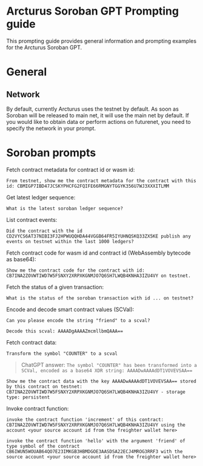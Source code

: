 # Arcturus Soroban GPT Prompting guide

This prompting guide provides general information and prompting examples for the Arcturus Soroban GPT.

# General

## Network

By default, currently Arcturus uses the testnet by default. As soon as Soroban will be released to main net, it will use the main net by default. If you would like to obtain data or perform actions on futurenet, you need to specify the network in your prompt.

# Soroban prompts

Fetch contract metadata for contract id or wasm id:

`From testnet, show me the contract metadata for the contract with this id: CBMIGP7IBD47JCSKYPHCFG2FQIFE66RMGNYTGGYK356U7WJ3XXXITLMM`

Get latest ledger sequence:

`What is the latest soroban ledger sequence?`

List contract events:

`Did the contract with the id CD2VYCS6AT37NIBI3FJ2HPWUQQHDA44VGGB64FR5IYUHNQSKQ33ZX5KE publish any events on testnet within the last 1000 ledgers?`

Fetch contract code for wasm id and contract id (WebAssembly bytecode as base64):

`Show me the contract code for the contract with id: CB7INA2ZOVWTIWD7W5FSNXY2XRPXKGNMJO7Q6SH7LWQB4KNHA3IZU4VY on testnet.`

Fetch the status of a given transaction:

`What is the status of the soroban transaction with id ... on testnet?` 

Encode and decode smart contract values (SCVal):

`Can you please encode the string "friend" to a scval?`

`Decode this scval: AAAADgAAAAZmcmllbmQAAA==`

Fetch contract data:

`Transform the symbol "COUNTER" to a scval`
> ChatGPT answer: `The symbol "COUNTER" has been transformed into a SCVal, encoded as a base64 XDR string: AAAADwAAAAdDT1VOVEVSAA==`

`Show me the contract data with the key AAAADwAAAAdDT1VOVEVSAA== stored by this contract on testnet: CB7INA2ZOVWTIWD7W5FSNXY2XRPXKGNMJO7Q6SH7LWQB4KNHA3IZU4VY - storage type: persistent`

Invoke contract function:

`invoke the contract function 'increment' of this contract: CB7INA2ZOVWTIWD7W5FSNXY2XRPXKGNMJO7Q6SH7LWQB4KNHA3IZU4VY using the account <your source account id from the freighter wallet here>`

`invoke the contract function 'hello' with the argument 'friend' of type symbol of the contract CB6IWUN5WOUAB64QO7E23IMKGB3HBMDGOE3AASDSA22ECJ4MROG3RRF3 with the source account <your source account id from the freighter wallet here>`